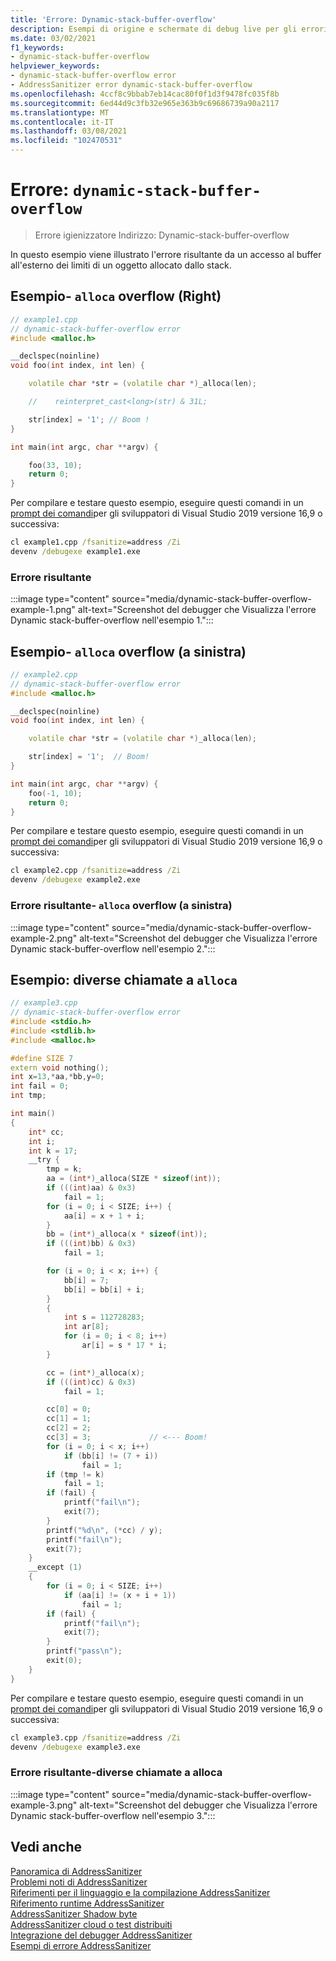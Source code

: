 ```yaml
---
title: 'Errore: Dynamic-stack-buffer-overflow'
description: Esempi di origine e schermate di debug live per gli errori alloca.
ms.date: 03/02/2021
f1_keywords:
- dynamic-stack-buffer-overflow
helpviewer_keywords:
- dynamic-stack-buffer-overflow error
- AddressSanitizer error dynamic-stack-buffer-overflow
ms.openlocfilehash: 4ccf8c9bbab7eb14cac80f0f1d3f9478fc035f8b
ms.sourcegitcommit: 6ed44d9c3fb32e965e363b9c69686739a90a2117
ms.translationtype: MT
ms.contentlocale: it-IT
ms.lasthandoff: 03/08/2021
ms.locfileid: "102470531"
---
```

# <a name="error-dynamic-stack-buffer-overflow"></a>Errore: `dynamic-stack-buffer-overflow`

> Errore igienizzatore Indirizzo: Dynamic-stack-buffer-overflow

In questo esempio viene illustrato l'errore risultante da un accesso al buffer all'esterno dei limiti di un oggetto allocato dallo stack.

## <a name="example---alloca-overflow-right"></a>Esempio- `alloca` overflow (Right)

```cpp
// example1.cpp
// dynamic-stack-buffer-overflow error
#include <malloc.h>

__declspec(noinline)
void foo(int index, int len) {

    volatile char *str = (volatile char *)_alloca(len);

    //    reinterpret_cast<long>(str) & 31L;

    str[index] = '1'; // Boom !
}

int main(int argc, char **argv) {

    foo(33, 10);
    return 0;
}
```

Per compilare e testare questo esempio, eseguire questi comandi in un [prompt dei comandi](../build/building-on-the-command-line.md#developer_command_prompt_shortcuts)per gli sviluppatori di Visual Studio 2019 versione 16,9 o successiva:

```cmd
cl example1.cpp /fsanitize=address /Zi
devenv /debugexe example1.exe
```

### <a name="resulting-error"></a>Errore risultante

:::image type="content" source="media/dynamic-stack-buffer-overflow-example-1.png" alt-text="Screenshot del debugger che Visualizza l'errore Dynamic stack-buffer-overflow nell'esempio 1.":::

## <a name="example---alloca-overflow-left"></a>Esempio- `alloca` overflow (a sinistra)

```cpp
// example2.cpp
// dynamic-stack-buffer-overflow error
#include <malloc.h>

__declspec(noinline)
void foo(int index, int len) {

    volatile char *str = (volatile char *)_alloca(len);

    str[index] = '1';  // Boom!
}

int main(int argc, char **argv) {
    foo(-1, 10);
    return 0;
}
```

Per compilare e testare questo esempio, eseguire questi comandi in un [prompt dei comandi](../build/building-on-the-command-line.md#developer_command_prompt_shortcuts)per gli sviluppatori di Visual Studio 2019 versione 16,9 o successiva:

```cmd
cl example2.cpp /fsanitize=address /Zi
devenv /debugexe example2.exe
```

### <a name="resulting-error---alloca-overflow-left"></a>Errore risultante- `alloca` overflow (a sinistra)

:::image type="content" source="media/dynamic-stack-buffer-overflow-example-2.png" alt-text="Screenshot del debugger che Visualizza l'errore Dynamic stack-buffer-overflow nell'esempio 2.":::

## <a name="example---several-calls-to-alloca"></a>Esempio: diverse chiamate a `alloca`

```cpp
// example3.cpp
// dynamic-stack-buffer-overflow error
#include <stdio.h>
#include <stdlib.h>
#include <malloc.h>

#define SIZE 7
extern void nothing();
int x=13,*aa,*bb,y=0;
int fail = 0;
int tmp;

int main()
{
    int* cc;
    int i;
    int k = 17;
    __try {
        tmp = k;
        aa = (int*)_alloca(SIZE * sizeof(int));
        if (((int)aa) & 0x3)
            fail = 1;
        for (i = 0; i < SIZE; i++) {
            aa[i] = x + 1 + i;
        }
        bb = (int*)_alloca(x * sizeof(int));
        if (((int)bb) & 0x3)
            fail = 1;

        for (i = 0; i < x; i++) {
            bb[i] = 7;
            bb[i] = bb[i] + i;
        }
        {
            int s = 112728283;
            int ar[8];
            for (i = 0; i < 8; i++)
                ar[i] = s * 17 * i;
        }

        cc = (int*)_alloca(x);
        if (((int)cc) & 0x3)
            fail = 1;

        cc[0] = 0;
        cc[1] = 1;
        cc[2] = 2;
        cc[3] = 3;             // <--- Boom!
        for (i = 0; i < x; i++)
            if (bb[i] != (7 + i))
                fail = 1;
        if (tmp != k)
            fail = 1;
        if (fail) {
            printf("fail\n");
            exit(7);
        }
        printf("%d\n", (*cc) / y);
        printf("fail\n");
        exit(7);
    }
    __except (1)
    {
        for (i = 0; i < SIZE; i++)
            if (aa[i] != (x + i + 1))
                fail = 1;
        if (fail) {
            printf("fail\n");
            exit(7);
        }
        printf("pass\n");
        exit(0);
    }
}
```

Per compilare e testare questo esempio, eseguire questi comandi in un [prompt dei comandi](../build/building-on-the-command-line.md#developer_command_prompt_shortcuts)per gli sviluppatori di Visual Studio 2019 versione 16,9 o successiva:

```cmd
cl example3.cpp /fsanitize=address /Zi
devenv /debugexe example3.exe
```

### <a name="resulting-error---several-calls-to-alloca"></a>Errore risultante-diverse chiamate a alloca

:::image type="content" source="media/dynamic-stack-buffer-overflow-example-3.png" alt-text="Screenshot del debugger che Visualizza l'errore Dynamic stack-buffer-overflow nell'esempio 3.":::

## <a name="see-also"></a>Vedi anche

[Panoramica di AddressSanitizer](./asan.md)\
[Problemi noti di AddressSanitizer](./asan-known-issues.md)\
[Riferimenti per il linguaggio e la compilazione AddressSanitizer](./asan-building.md)\
[Riferimento runtime AddressSanitizer](./asan-runtime.md)\
[AddressSanitizer Shadow byte](./asan-shadow-bytes.md)\
[AddressSanitizer cloud o test distribuiti](./asan-offline-crash-dumps.md)\
[Integrazione del debugger AddressSanitizer](./asan-debugger-integration.md)\
[Esempi di errore AddressSanitizer](./asan-error-examples.md)
